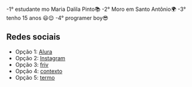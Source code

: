 -1° estudante mo Maria Dalila Pinto📚
-2° Moro em Santo Antônio🌍
-3° tenho 15 anos 😃😌
-4° programer boy😎

##  Redes sociais

- Opção 1: [Alura](https://www.alura.com.br)
- Opção 2:  [Instagram](https://www.instagram.com/jao._.carlos/)
- Opção 3:    [friv](https://www.friv.com/)
- Opção 4:      [contexto](https://contexto.me/)
- Opção 5:         [termo](https://term.ooo/)
